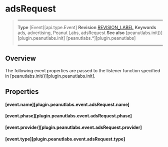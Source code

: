 # adsRequest

> --------------------- ------------------------------------------------------------------------------------------
> __Type__              [Event][api.type.Event]
> __Revision__          [REVISION_LABEL](REVISION_URL)
> __Keywords__          ads, advertising, Peanut Labs, adsRequest
> __See also__			[peanutlabs.init()][plugin.peanutlabs.init]
>						[peanutlabs.*][plugin.peanutlabs]
> --------------------- ------------------------------------------------------------------------------------------

## Overview

The following event properties are passed to the listener function specified in [peanutlabs.init()][plugin.peanutlabs.init].


## Properties

#### [event.name][plugin.peanutlabs.event.adsRequest.name]

#### [event.phase][plugin.peanutlabs.event.adsRequest.phase]

#### [event.provider][plugin.peanutlabs.event.adsRequest.provider]

#### [event.type][plugin.peanutlabs.event.adsRequest.type]
